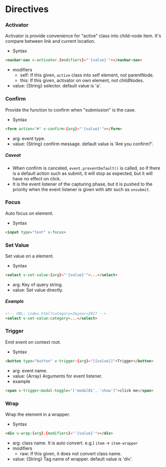 # Directives

### Activator
Activator is provide convenience for "active" class into child-node item. It's compare between link and current location.

- Syntax
```html
<navbar-nav v-activator.{modifiers}="'{value}'"></navbar-nav>
```
- modifiers
  - self: If this given, `active` class into self element, not parentNode.
  - this: If this given, activator on own element, not childNodes.
- value: {String} selector. default value is 'a'.

### Confirm
Provide the function to confirm when "submission" is the case.

- Syntax
```html
<form action="#" v-confirm:{arg}="'{value}'"></form>
```
- arg: event type.
- value: {String} confirm message. default value is 'Are you confirm?'.

##### Caveat
- When confirm is canceled, `event.preventDefault()` is called, so if there is a default action such as submit, it will stop as expected, but it will have no effect on click.
- It is the event listener of the capturing phase, but it is pushed to the priority when the event listener is given with attr such as `onsubmit`.

### Focus
Auto focus on element.

- Syntax
```html
<input type="text" v-focus>
```

### Set Value
Set value on a element.

- Syntax
```html
<select v-set-value:{arg}="'{value}'">...</select>
```
- arg: Key of query string.
- value: Set value directly.

##### Example
```html
<!-- URL: index.html?category=3&year=2017 -->
<select v-set-value:category>...</select>
```

### Trigger
Emit event on context root.

- Syntax
```html
<button type="button" v-trigger:{arg}="[{value}]">Trigger</button>
```
- arg: event name.
- value: {Array} Arguments for event listener.
- example
```html
<span v-trigger:modal-toggle="['modal01', 'show']">click me</span>
```

### Wrap
Wrap the element in a wrapper.

- Syntax
```html
<div v-wrap:{arg}.{modifiers}="'{value}'"></div>
```
- arg: class name. It is auto convert. e.g.) `item` -> `item-wrapper`
- modifiers
  - raw: If this given, it does not convert class name.
- value: {String} Tag name of wrapper. default value is 'div'.
